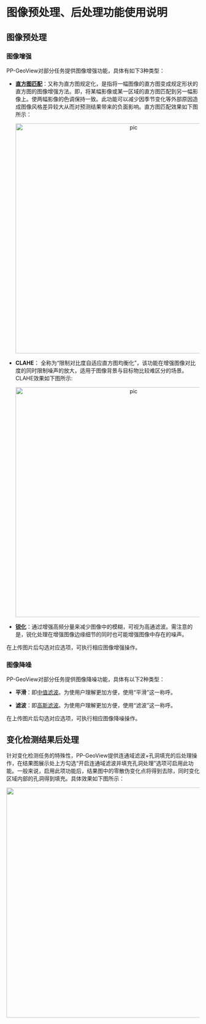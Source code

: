 # 图像预处理、后处理功能使用说明

## 图像预处理

### 图像增强

PP-GeoView对部分任务提供图像增强功能，具体有如下3种类型：

- [**直方图匹配**](https://baike.baidu.com/item/%E7%9B%B4%E6%96%B9%E5%9B%BE%E5%8C%B9%E9%85%8D/4861714)：又称为直方图规定化，是指将一幅图像的直方图变成规定形状的直方图的图像增强方法。即，将某幅影像或某一区域的直方图匹配到另一幅影像上。使两幅影像的色调保持一致。此功能可以减少因季节变化等外部原因造成图像风格差异较大从而对预测结果带来的负面影响。直方图匹配效果如下图所示：
  <p align="center">
    <img src="https://user-images.githubusercontent.com/78073130/198608558-7f5a1b9c-c9c6-4686-871d-e22a69b6e235.png"  alt ='pic' width = "600" />
  </p>

- **CLAHE**： 全称为“限制对比度自适应直方图均衡化”，该功能在增强图像对比度的同时限制噪声的放大，适用于图像背景与目标物比较难区分的场景。CLAHE效果如下图所示:
  <p align="center">
    <img src="https://user-images.githubusercontent.com/78073130/198608351-671ef6c5-77c9-408a-a4d8-6cb4417b4293.png"  alt ='pic' width = "600" />
  </p>

- [**锐化**](https://baike.baidu.com/item/%E5%9B%BE%E5%83%8F%E9%94%90%E5%8C%96/9949080)：通过增强高频分量来减少图像中的模糊，可视为高通滤波。需注意的是，锐化处理在增强图像边缘细节的同时也可能增强图像中存在的噪声。

在上传图片后勾选对应选项，可执行相应图像增强操作。

### 图像降噪

PP-GeoView对部分任务提供图像降噪功能，具体有以下2种类型：

- **平滑**：即[中值滤波](https://baike.baidu.com/item/%E4%B8%AD%E5%80%BC%E6%BB%A4%E6%B3%A2/5031069)。为使用户理解更加方便，使用“平滑”这一称呼。

- **滤波**：即[高斯滤波](https://baike.baidu.com/item/%E9%AB%98%E6%96%AF%E6%BB%A4%E6%B3%A2/9032353)。为使用户理解更加方便，使用“滤波”这一称呼。

在上传图片后勾选对应选项，可执行相应图像降噪操作。

## 变化检测结果后处理

针对变化检测任务的特殊性，PP-GeoView提供连通域滤波+孔洞填充的后处理操作，在结果图展示处上方勾选“开启连通域滤波并填充孔洞处理”选项可启用此功能。一般来说，启用此项功能后，结果图中的零散伪变化点将得到去除，同时变化区域内部的孔洞得到填充。具体效果如下图所示：
  <p align="center">
    <img src="https://user-images.githubusercontent.com/78073130/198609084-a9b27edb-b6ba-40da-9e14-782a134ddc33.png" align="middle" width = "600" />
  </p>